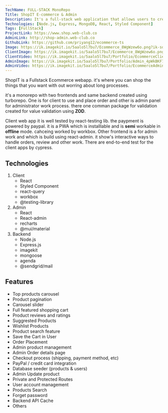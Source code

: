 ```yaml
---
TechName: FULL-STACK MonoRepo
Title: ShopIT E-commerce & Admin
Description: It's a full-stack web application that allows users to create an account, log in, and create an order. The application also allows users to view their order history, and view their cart. The application is built with Node.js, Express, MongoDB, React, Context API, and Styled Component. The application is deployed on Vercel.
Technologies: [Node.js, Express, MongoDB, React, Styled Component]
Tags: [FullStack]
ProjectLink: https://www.shop.web-club.co
AdminLink: http://shop-admin.web-club.co
GithubLink: https://github.com/priyang12/ecommerce-ts
Image: https://ik.imagekit.io/5aalo5l7bu7/Ecommerce_8WgWzew6o.png?ik-sdk-version=javascript-1.4.3&updatedAt=1660117461345
ClientImage: https://ik.imagekit.io/5aalo5l7bu7/Ecommerce_8WgWzew6o.png?ik-sdk-version=javascript-1.4.3&updatedAt=1660117461345
ClientVideo: https://ik.imagekit.io/5aalo5l7bu7/Portfolio/EcommerceClient_9av_ILt4v.mp4?ik-sdk-version=javascript-1.4.3&updatedAt=1668355268526
AdminImage: https://ik.imagekit.io/5aalo5l7bu7/Portfolio/Admin_4pWkBKF7g?ik-sdk-version=javascript-1.4.3&updatedAt=1668887257201
AdminVideo: https://ik.imagekit.io/5aalo5l7bu7/Portfolio/EcommerceAdmin_DDzIsBmjK.mp4?ik-sdk-version=javascript-1.4.3&updatedAt=1668887007286
---
```


ShopIT is a Fullstack Ecommerce webapp. it's where you can shop the things that you want with out worring about long processes.

it's a monorepo with two frontends and same backend created using turborepo. One is for client to use and place order and other is admin panel for administrator work process. there one comman package for validation created for value validation using **ZOD**.

Client web app it is well tested by react-testing lib. the paypment is powered by paypal. it is a PWA which is installlable and is **semi** workable in **offline** mode. cahceing worked by workbox. Other frontend is a for admin work and which is build using react-admin. it show's interactive ways to handle orders, review and other work. There are end-to-end test for the client apps by cypress.

## Technologies

1. Client
   - React
   - Styled Component
   - react-query
   - workbox
   - @testing-library
2. Admin
   - React
   - React-admin
   - recharts
   - @mui/material
3. Backend
   - Node.js
   - Express.js
   - imagekit
   - mongoose
   - agenda
   - @sendgrid/mail

## Features

- Top products carousel
- Product pagination
- Carousel slider
- Full featured shopping cart
- Product reviews and ratings
- Suggrested Products
- Wishlist Products
- Product search feature
- Save the Cart in User
- Order Placement
- Admin product management
- Admin Order details page
- Checkout process (shipping, payment method, etc)
- PayPal / credit card integration
- Database seeder (products & users)
- Admin Update product
- Private and Protected Routes
- User account management
- Products Search
- Forget password
- Backend API Cache
- Others
